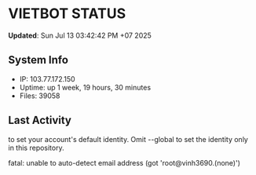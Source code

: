 # VIETBOT STATUS
**Updated**: Sun Jul 13 03:42:42 PM +07 2025

## System Info
- IP: 103.77.172.150
- Uptime: up 1 week, 19 hours, 30 minutes
- Files: 39058

## Last Activity

to set your account's default identity.
Omit --global to set the identity only in this repository.

fatal: unable to auto-detect email address (got 'root@vinh3690.(none)')
